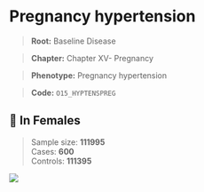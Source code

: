 # Pregnancy hypertension

> **Root:** Baseline Disease  

> **Chapter:** Chapter XV- Pregnancy  

> **Phenotype:** Pregnancy hypertension  

> **Code:** `O15_HYPTENSPREG`

## 👩 In Females  
> Sample size: **111995**  
> Cases: **600**  
> Controls: **111395**
<img src="/Disease/Figures/ALL/Baseline/O15_HYPTENSPREG.png"/>
<CsvTable src="/Disease_Data/ALL/Baseline/LG_O15_HYPTENSPREG.csv" label="🔍 View full results" />
